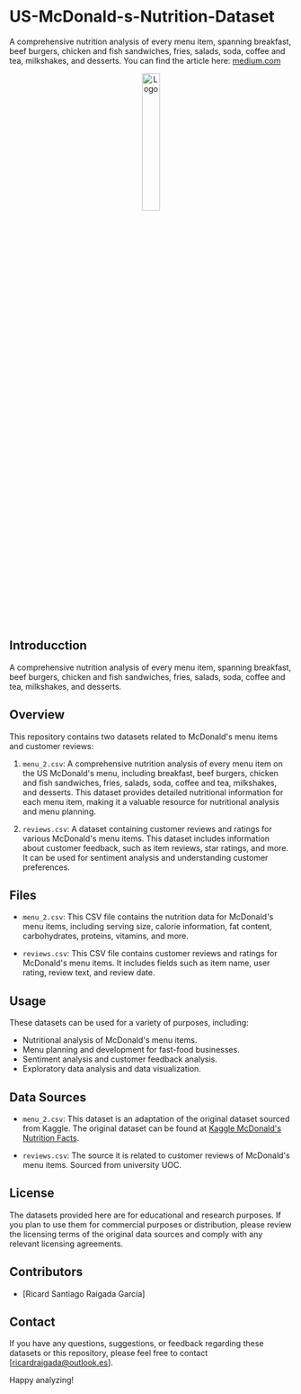 # US-McDonald-s-Nutrition-Dataset

A comprehensive nutrition analysis of every menu item, spanning breakfast, beef burgers, chicken and fish sandwiches, fries, salads, soda, coffee and tea, milkshakes, and desserts. You can find the article here: [medium.com](https://medium.com/@ricardraigada/uncovering-deep-insights-from-the-us-mcdonalds-nutrition-dataset-e3828966214a)

<div align="center">
    <img src="https://thedatascientist.digital/img/logo.png" alt="Logo" width="25%">
</div>


## Introducction
A comprehensive nutrition analysis of every menu item, spanning breakfast, beef burgers, chicken and fish sandwiches, fries, salads, soda, coffee and tea, milkshakes, and desserts.

## Overview

This repository contains two datasets related to McDonald's menu items and customer reviews:

1. `menu_2.csv`: A comprehensive nutrition analysis of every menu item on the US McDonald's menu, including breakfast, beef burgers, chicken and fish sandwiches, fries, salads, soda, coffee and tea, milkshakes, and desserts. This dataset provides detailed nutritional information for each menu item, making it a valuable resource for nutritional analysis and menu planning.

2. `reviews.csv`: A dataset containing customer reviews and ratings for various McDonald's menu items. This dataset includes information about customer feedback, such as item reviews, star ratings, and more. It can be used for sentiment analysis and understanding customer preferences.

## Files

- `menu_2.csv`: This CSV file contains the nutrition data for McDonald's menu items, including serving size, calorie information, fat content, carbohydrates, proteins, vitamins, and more.

- `reviews.csv`: This CSV file contains customer reviews and ratings for McDonald's menu items. It includes fields such as item name, user rating, review text, and review date.

## Usage

These datasets can be used for a variety of purposes, including:

- Nutritional analysis of McDonald's menu items.
- Menu planning and development for fast-food businesses.
- Sentiment analysis and customer feedback analysis.
- Exploratory data analysis and data visualization.

## Data Sources

- `menu_2.csv`: This dataset is an adaptation of the original dataset sourced from Kaggle. The original dataset can be found at [Kaggle McDonald's Nutrition Facts](https://www.kaggle.com/datasets/mcdonalds/nutrition-facts/data).

- `reviews.csv`: The source it is related to customer reviews of McDonald's menu items. Sourced from university UOC.

## License

The datasets provided here are for educational and research purposes. If you plan to use them for commercial purposes or distribution, please review the licensing terms of the original data sources and comply with any relevant licensing agreements.

## Contributors

- [Ricard Santiago Raigada García]

## Contact

If you have any questions, suggestions, or feedback regarding these datasets or this repository, please feel free to contact [ricardraigada@outlook.es].

Happy analyzing!
